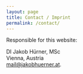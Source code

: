 ```yaml
---
layout: page
title: Contact / Imprint
permalink: /contact/
---
```


Responsible for this website:

DI Jakob Hürner, MSc<br/>
Vienna, Austria<br/>
[mail@jakobhuerner.at](mailto:mail@jakobhuerner.at).